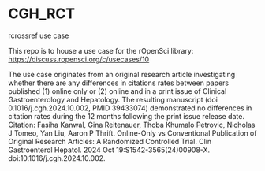 # CGH_RCT
rcrossref use case

This repo is to house a use case for the rOpenSci library: https://discuss.ropensci.org/c/usecases/10

The use case originates from an original research article investigating whether there are any differences in citations rates between papers published (1) online only or (2) online and in a print issue of Clinical Gastroenterology and Hepatology. The resulting manuscript (doi 0.1016/j.cgh.2024.10.002, PMID 39433074) demonstrated no differences in citation rates during the 12 months following the print issue release date. Citation: Fasiha Kanwal, Gina Reitenauer, Thoba Khumalo Petrovic, Nicholas J Tomeo, Yan Liu, Aaron P Thrift. Online-Only vs Conventional Publication of Original Research Articles: A Randomized Controlled Trial. Clin Gastroenterol Hepatol. 2024 Oct 19:S1542-3565(24)00908-X. doi:10.1016/j.cgh.2024.10.002.




